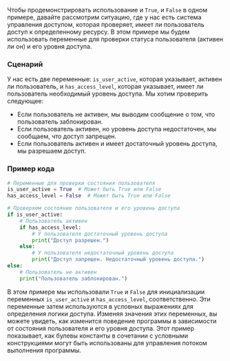 Чтобы продемонстрировать использование и `True`, и `False` в одном примере, давайте рассмотрим ситуацию, где у нас есть система управления доступом, которая проверяет, имеет ли пользователь доступ к определенному ресурсу. В этом примере мы будем использовать переменные для проверки статуса пользователя (активен ли он) и его уровня доступа.

### Сценарий
У нас есть две переменные: `is_user_active`, которая указывает, активен ли пользователь, и `has_access_level`, которая указывает, имеет ли пользователь необходимый уровень доступа. Мы хотим проверить следующее:
- Если пользователь не активен, мы выводим сообщение о том, что пользователь заблокирован.
- Если пользователь активен, но уровень доступа недостаточен, мы сообщаем, что доступ запрещен.
- Если пользователь активен и имеет достаточный уровень доступа, мы разрешаем доступ.

### Пример кода

```python
# Переменные для проверки состояния пользователя
is_user_active = True  # Может быть True или False
has_access_level = False  # Может быть True или False

# Проверяем состояние пользователя и его уровень доступа
if is_user_active:
    # Пользователь активен
    if has_access_level:
        # У пользователя достаточный уровень доступа
        print("Доступ разрешен.")
    else:
        # У пользователя недостаточный уровень доступа
        print("Доступ запрещен. Недостаточный уровень доступа.")
else:
    # Пользователь не активен
    print("Пользователь заблокирован.")
```

В этом примере мы использовали `True` и `False` для инициализации переменных `is_user_active` и `has_access_level`, соответственно. Эти переменные затем используются в условных выражениях для определения логики доступа. Изменяя значения этих переменных, вы можете увидеть, как изменится поведение программы в зависимости от состояния пользователя и его уровня доступа. Этот пример показывает, как булевы константы в сочетании с условными конструкциями могут быть использованы для управления потоком выполнения программы.
